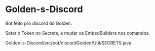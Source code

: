 # Golden-s-Discord
Bot feito pro discord do Golden.

Setar o Token no Secrets, e mudar os EmbedBuilders nos comandos.

Golden-s-Discord/src/bot/discordGolden/Util/SECRETS.java
